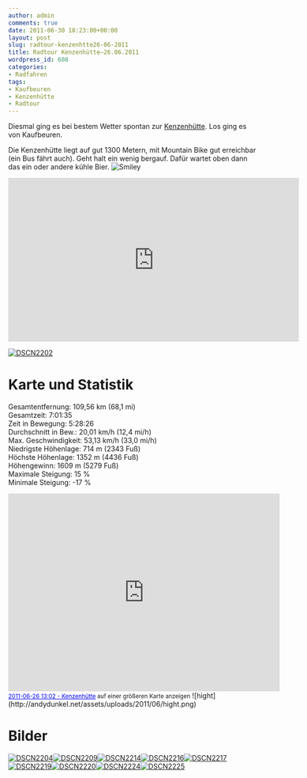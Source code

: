 ```yaml
---
author: admin
comments: true
date: 2011-06-30 18:23:00+00:00
layout: post
slug: radtour-kenzenhtte26-06-2011
title: Radtour Kenzenhütte–26.06.2011
wordpress_id: 608
categories:
- Radfahren
tags:
- Kaufbeuren
- Kenzenhütte
- Radtour
---
```


Diesmal ging es bei bestem Wetter spontan zur [Kenzenhütte](http://www.berggasthof-kenzenhuette.de/). Los ging es von Kaufbeuren.

Die Kenzenhütte liegt auf gut 1300 Metern, mit Mountain Bike gut erreichbar (ein Bus fährt auch). Geht halt ein wenig bergauf. Dafür wartet oben dann das ein oder andere kühle Bier. ![Smiley](http://andydunkel.net/assets/uploads/2011/06/wlEmoticon-smile6.png)

<div style="padding-bottom: 0px; margin: 0px; padding-left: 0px; padding-right: 0px; display: inline; float: none; padding-top: 0px" id="scid:5737277B-5D6D-4f48-ABFC-DD9C333F4C5D:583f04fc-4fe0-41fd-912c-dfcd47d4b28e" class="wlWriterEditableSmartContent"><div><object width="589" height="331"><param name="movie" value="http://www.youtube.com/v/Wu3yl_fWHD0?hl=en&amp;hd=1"></param><embed src="http://www.youtube.com/v/Wu3yl_fWHD0?hl=en&amp;hd=1" type="application/x-shockwave-flash" width="589" height="331"></embed></object></div></div>   

 

[![DSCN2202](http://andydunkel.net/assets/uploads/2011/06/DSCN2202_thumb.jpg)](http://andydunkel.net/assets/uploads/2011/06/DSCN2202.jpg)

<!-- more -->

# Karte und Statistik

Gesamtentfernung: 109,56 km (68,1 mi)  
Gesamtzeit: 7:01:35  
Zeit in Bewegung: 5:28:26  
Durchschnitt in Bew.: 20,01 km/h (12,4 mi/h)  
Max. Geschwindigkeit: 53,13 km/h (33,0 mi/h)  
Niedrigste Höhenlage: 714 m (2343 Fuß)  
Höchste Höhenlage: 1352 m (4436 Fuß)  
Höhengewinn: 1609 m (5279 Fuß)  
Maximale Steigung: 15 %  
Minimale Steigung: -17 %

  
<iframe height="400" marginheight="0" src="http://maps.google.de/maps/ms?ie=UTF8&amp;hl=de&amp;oe=UTF8&amp;msa=0&amp;msid=208324790998598431494.0004a6a3e5119ed219e00&amp;num=200&amp;start=7&amp;sll=47.723204,10.74068&amp;sspn=0.313851,0.23552&amp;t=h&amp;ll=47.761484,10.656738&amp;spn=0.369261,0.753937&amp;z=10&amp;output=embed" frameborder="0" width="550" marginwidth="0" scrolling="no"></iframe><br><small><a style="text-align: left; color: #0000ff" href="http://maps.google.de/maps/ms?ie=UTF8&amp;hl=de&amp;oe=UTF8&amp;msa=0&amp;msid=208324790998598431494.0004a6a3e5119ed219e00&amp;num=200&amp;start=7&amp;sll=47.723204,10.74068&amp;sspn=0.313851,0.23552&amp;t=h&amp;ll=47.761484,10.656738&amp;spn=0.369261,0.753937&amp;z=10&amp;source=embed">2011-06-26 13:02 - Kenzenhütte</a> auf einer größeren Karte anzeigen</small> 
![hight](http://andydunkel.net/assets/uploads/2011/06/hight.png)  


# Bilder

[![DSCN2204](http://andydunkel.net/assets/uploads/2011/06/DSCN2204_thumb.jpg)](http://andydunkel.net/assets/uploads/2011/06/DSCN2204.jpg)[![DSCN2209](http://andydunkel.net/assets/uploads/2011/06/DSCN2209_thumb.jpg)](http://andydunkel.net/assets/uploads/2011/06/DSCN2209.jpg)[![DSCN2214](http://andydunkel.net/assets/uploads/2011/06/DSCN2214_thumb.jpg)](http://andydunkel.net/assets/uploads/2011/06/DSCN2214.jpg)[![DSCN2216](http://andydunkel.net/assets/uploads/2011/06/DSCN2216_thumb.jpg)](http://andydunkel.net/assets/uploads/2011/06/DSCN2216.jpg)[![DSCN2217](http://andydunkel.net/assets/uploads/2011/06/DSCN2217_thumb.jpg)](http://andydunkel.net/assets/uploads/2011/06/DSCN2217.jpg)[![DSCN2219](http://andydunkel.net/assets/uploads/2011/06/DSCN2219_thumb.jpg)](http://andydunkel.net/assets/uploads/2011/06/DSCN2219.jpg)[![DSCN2220](http://andydunkel.net/assets/uploads/2011/06/DSCN2220_thumb.jpg)](http://andydunkel.net/assets/uploads/2011/06/DSCN2220.jpg)[![DSCN2224](http://andydunkel.net/assets/uploads/2011/06/DSCN2224_thumb.jpg)](http://andydunkel.net/assets/uploads/2011/06/DSCN2224.jpg)[![DSCN2225](http://andydunkel.net/assets/uploads/2011/06/DSCN2225_thumb.jpg)](http://andydunkel.net/assets/uploads/2011/06/DSCN2225.jpg)
